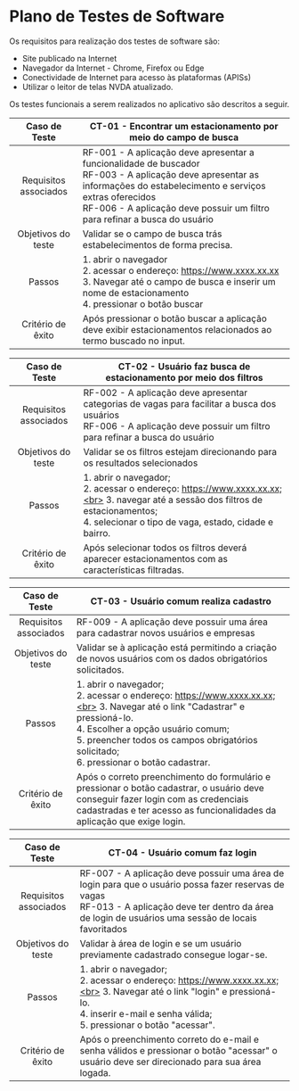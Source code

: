 # Plano de Testes de Software

Os requisitos para realização dos testes de software são:
* Site publicado na Internet
* Navegador da Internet - Chrome, Firefox ou Edge
* Conectividade de Internet para acesso às plataformas (APISs)
* Utilizar o leitor de telas NVDA atualizado.

Os testes funcionais a serem realizados no aplicativo são descritos a seguir.

| Caso de Teste | CT-01 - Encontrar um estacionamento por meio do campo de busca |
| :------------: | ------------------------------------------------------------------------------- |
| Requisitos associados | RF-001 - A aplicação deve apresentar a funcionalidade de buscador<br> RF-003 - A aplicação deve apresentar as informações do estabelecimento e serviços extras oferecidos<br> RF-006 - A aplicação deve possuir um filtro para refinar a busca do usuário | 
| Objetivos do teste | Validar se o campo de busca trás estabelecimentos de forma precisa. |
| Passos | 1. abrir o navegador<br> 2. acessar o endereço: https://www.xxxx.xx.xx<br> 3. Navegar até o campo de busca e inserir um nome de estacionamento<br> 4. pressionar o botão buscar |
| Critério de êxito | Após pressionar o botão buscar a aplicação deve exibir estacionamentos relacionados ao termo buscado no input. |

| Caso de Teste | CT-02 - Usuário faz busca de estacionamento por meio dos filtros |
| :-----------: | -------------------------------------------------------------- |
| Requisitos associados | RF-002 - A aplicação deve apresentar categorias de vagas para facilitar a busca dos usuários<br> RF-006 - A aplicação deve possuir um filtro para refinar a busca do usuário|
| Objetivos do teste | Validar se os filtros estejam direcionando para os resultados selecionados |
| Passos | 1. abrir o navegador;<br> 2. acessar o endereço: https://www.xxxx.xx.xx;<br> 3. navegar até a sessão dos filtros de estacionamentos;<br> 4. selecionar o tipo de vaga, estado, cidade e bairro. |
| Critério de êxito| Após selecionar todos os filtros deverá aparecer estacionamentos com as características filtradas. |

| Caso de Teste | CT-03 - Usuário comum realiza cadastro |
| :-----------: | -------------------------------------------------------------- |
| Requisitos associados | RF-009 - A aplicação deve possuir uma área para cadastrar novos usuários e empresas |
| Objetivos do teste | Validar se à aplicação está permitindo a criação de novos usuários com os dados obrigatórios solicitados. |
| Passos | 1. abrir o navegador;<br> 2. acessar o endereço: https://www.xxxx.xx.xx;<br> 3. Navegar até o link "Cadastrar" e pressioná-lo. <br> 4. Escolher a opção usuário comum;<br> 5. preencher todos os campos obrigatórios solicitado;<br> 6. pressionar o botão cadastrar.|
| Critério de êxito | Após o correto preenchimento do formulário e pressionar o botão cadastrar, o usuário deve conseguir fazer login com as credenciais cadastradas e ter acesso as funcionalidades da aplicação que exige login. |

| Caso de Teste | CT-04 - Usuário comum faz login |
| :-----------: | -------------------------------------------------------------- |
| Requisitos associados | RF-007 - A aplicação deve possuir uma área de login para que o usuário possa fazer reservas de vagas<br> RF-013 - A aplicação deve ter dentro da área de login de usuários uma sessão de locais favoritados
| Objetivos do teste | Validar à área de login e se um usuário previamente cadastrado consegue logar-se. |
| Passos |1. abrir o navegador;<br> 2. acessar o endereço: https://www.xxxx.xx.xx;<br> 3. Navegar até o link "login" e pressioná-lo.<br> 4. inserir e-mail e senha válida;<br> 5. pressionar o botão "acessar". |
| Critério de êxito | Após o preenchimento correto do e-mail e senha válidos e pressionar o botão "acessar" o usuário deve ser direcionado para sua área logada. |
